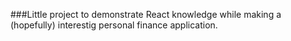 ###Little project to demonstrate React knowledge while making a (hopefully) interestig personal finance application.
